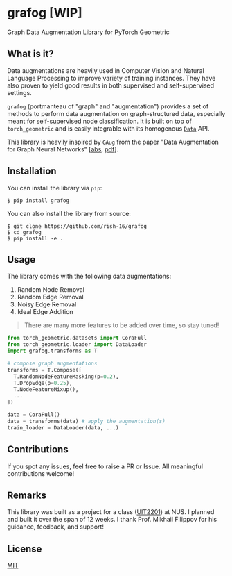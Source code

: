 # grafog \[WIP\]
Graph Data Augmentation Library for PyTorch Geometric

## What is it?
Data augmentations are heavily used in Computer Vision and Natural Language Processing to improve variety of training instances. They have also proven to yield good results in both supervised and self-supervised settings. 

`grafog` (portmanteau of "graph" and "augmentation") provides a set of methods to perform data augmentation on graph-structured data, especially meant for self-supervised node classification. It is built on top of `torch_geometric` and is easily integrable with its homogenous [`Data`](https://pytorch-geometric.readthedocs.io/en/latest/modules/data.html#torch_geometric.data.Data) API.

This library is heavily inspired by `GAug` from the paper "Data Augmentation for Graph Neural Networks" [[abs](https://arxiv.org/abs/2006.06830), [pdf](https://arxiv.org/pdf/2006.06830.pdf)].

## Installation
You can install the library via `pip`:

```
$ pip install grafog
```

You can also install the library from source:

```
$ git clone https://github.com/rish-16/grafog
$ cd grafog
$ pip install -e .
```

## Usage
The library comes with the following data augmentations:

1. Random Node Removal
2. Random Edge Removal
3. Noisy Edge Removal
4. Ideal Edge Addition

> There are many more features to be added over time, so stay tuned!

```python
from torch_geometric.datasets import CoraFull
from torch_geometric.loader import DataLoader
import grafog.transforms as T

# compose graph augmentations
transforms = T.Compose([
  T.RandomNodeFeatureMasking(p=0.2),
  T.DropEdge(p=0.25),
  T.NodeFeatureMixup(),
  ...
])

data = CoraFull()
data = transforms(data) # apply the augmentation(s)
train_loader = DataLoader(data, ...)
```

## Contributions
If you spot any issues, feel free to raise a PR or Issue. All meaningful contributions welcome!

## Remarks
This library was built as a project for a class ([UIT2201]()) at NUS. I planned and built it over the span of 12 weeks. I thank Prof. Mikhail Filippov for his guidance, feedback, and support!

## License
[MIT](https://github.com/rish-16/grafog/blob/main/LICENSE)
